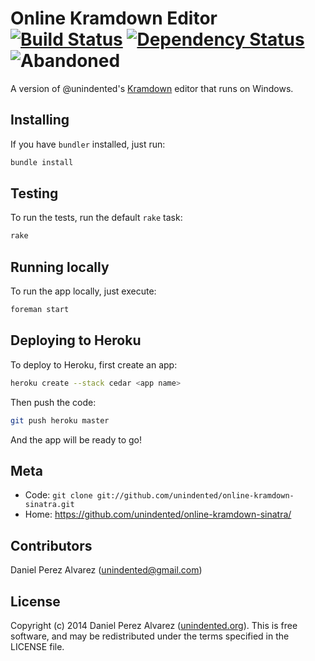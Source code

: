 # Online Kramdown Editor [![Build Status](https://img.shields.io/travis/unindented/online-kramdown-sinatra.svg)](http://travis-ci.org/unindented/online-kramdown-sinatra) [![Dependency Status](https://img.shields.io/gemnasium/unindented/online-kramdown-sinatra.svg)](https://gemnasium.com/unindented/online-kramdown-sinatra) ![Abandoned](https://img.shields.io/badge/status-abandoned-red.svg)

A version of @unindented's [Kramdown](http://kramdown.gettalong.org/) editor that runs on Windows.


## Installing

If you have `bundler` installed, just run:

```sh
bundle install
```


## Testing

To run the tests, run the default `rake` task:

```sh
rake
```


## Running locally

To run the app locally, just execute:

```sh
foreman start
```


## Deploying to Heroku

To deploy to Heroku, first create an app:

```sh
heroku create --stack cedar <app name>
```

Then push the code:

```sh
git push heroku master
```

And the app will be ready to go!


## Meta

* Code: `git clone git://github.com/unindented/online-kramdown-sinatra.git`
* Home: <https://github.com/unindented/online-kramdown-sinatra/>

## Contributors

Daniel Perez Alvarez ([unindented@gmail.com](mailto:unindented@gmail.com))

## License

Copyright (c) 2014 Daniel Perez Alvarez ([unindented.org](https://unindented.org/)). This is free software, and may be redistributed under the terms specified in the LICENSE file.
